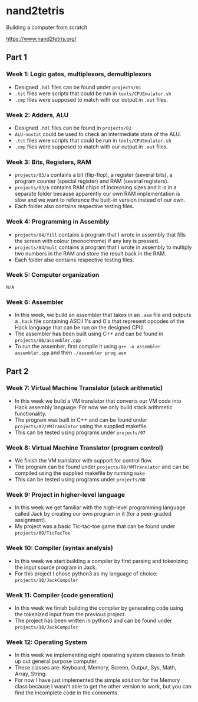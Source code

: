 # nand2tetris

Building a computer from scratch

https://www.nand2tetris.org/

## Part 1

### Week 1: Logic gates, multiplexors, demultiplexors

- Designed `.hdl` files can be found under `projects/01`
- `.tst` files were scripts that could be run in `tools/CPUEmulator.sh`
- `.cmp` files were supposed to match with our output in `.out` files.

### Week 2: Adders, ALU

- Designed `.hdl` files can be found in `projects/02`
- `ALU-nostat` could be used to check an intermediate state of the ALU.
- `.tst` files were scripts that could be run in `tools/CPUEmulator.sh`
- `.cmp` files were supposed to match with our output in `.out` files.

### Week 3: Bits, Registers, RAM

- `projects/03/a` contains a bit (flip-flop), a register (several bits),
    a program counter (special register) and RAM (several registers).
- `projects/03/b` contains RAM chips of increasing sizes and it is in a
    separate folder because apparently our own RAM implementation is slow
    and we want to reference the built-in version instead of our own.
- Each folder also contains respective testing files.

### Week 4: Programming in Assembly

- `projects/04/fill` contains a program that I wrote in assembly that
    fills the screen with colour (monochrome) if any key is pressed.
- `projects/04/mult` contains a program that I wrote in assembly to
    multiply two numbers in the RAM and store the result back in the RAM.
- Each folder also contains respective testing files.

### Week 5: Computer organization

`N/A`

### Week 6: Assembler

- In this week, we build an assembler that takes in an `.asm` file and 
    outputs a `.hack` file containing ASCII 1's and 0's that represent
    opcodes of the Hack language that can be run on the designed CPU.
- The assembler has been built using C++ and can be found in
    `projects/06/assembler.cpp`
- To run the assember, first compile it using `g++ -o assembler
    assembler.cpp` and then `./assembler prog.asm`

## Part 2

### Week 7: Virtual Machine Translator (stack arithmetic)

- In this week we build a VM translator that converts our VM code into
    Hack assembly language. For now we only build stack arithmetic
    functionality.
- The program was built in C++ and can be found under
    `projects/07/VMTranslator` using the supplied makefile.
- This can be tested using programs under `projects/07`

### Week 8: Virtual Machine Translator (program control)

- We finish the VM translator with support for control flow.
- The program can be found under `projects/08/VMTranslator` and can be
    compiled using the supplied makefile by running `make`
- This can be tested using programs under `projects/08`

### Week 9: Project in higher-level language

- In this week we get familiar with the high-level programming language
    called Jack by creating our own program in it (for a peer-graded
    assignment).
- My project was a basic Tic-tac-toe game that can be found under
    `projects/09/TicTacToe`

### Week 10: Compiler (syntax analysis)

- In this week we start building a compiler by first parsing and
    tokenizing the input source program in Jack.
- For this project I chose python3 as my language of choice:
    `projects/10/JackCompiler`

### Week 11: Compiler (code generation)

- In this week we finish building the compiler by generating code using
    the tokenized input from the previous project.
- The project has been written in python3 and can be found under
    `projects/10/JackCompiler`

### Week 12: Operating System

- In this week we implementing eight operating system classes to finish
    up out general purpose computer.
- These classes are: Keyboard, Memory, Screen, Output, Sys, Math, Array,
    String.
- For now I have just implemented the simple solution for the Memory class
    because I wasn't able to get the other version to work, but you can
    find the incomplete code in the comments.

